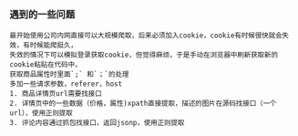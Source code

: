 ### 遇到的一些问题
    最开始使用公司内网直接可以大规模爬取，后来必须加入cookie，cookie有时候很快就会失效，有时候能爬挺久，  
    失效的情况下可以模拟登录获取cookie，但觉得麻烦，于是手动在浏览器中刷新获取新的cookie粘贴在代码中，
    获取商品属性时里面`;` 和`；`的处理  
    多加一些请求参数，referer，host
    1. 商品详情页url需要找接口
    2. 详情页中的一些数据（价格，属性)xpath直接提取，描述的图片在源码找接口（一个url），使用正则提取
    3. 评论内容通过抓包找接口，返回jsonp，使用正则提取
